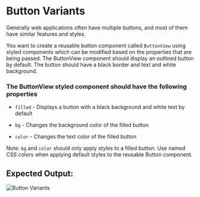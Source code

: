 # Button Variants

Generally web applications often have multiple buttons, and most of them have similar features and styles.


You want to create a reusable button component called `ButtonView` using styled components which can be modified based on the properties that are being passed.
The ButtonView component should display an outlined button by default. The button should have a black border and text and white background.

### The ButtonView styled component should have the following properties

- `filled` - Displays a button with a black background and white text by default

- `bg` - Changes the background color of the filled button

- `color` - Changes the text color of the filled button

Note: `bg` and `color` should only apply styles to a filled button.
Use named CSS colors when applying default styles to the reusable Button component.

## Expected Output:
![Button Variants](https://github.com/deepeshsharmaofficial/ReactJs_Learn_In_Public/assets/91846967/9d24d18f-2c32-4130-a82d-3293b1cc3b27)
